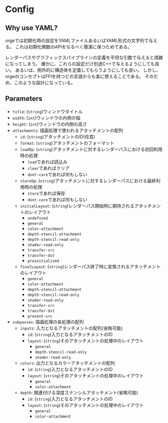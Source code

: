 # Config

## Why use YAML?

orgeでは初期化時の設定をYAMLファイルあるいはYAML形式の文字列で与える。
これは初期化関数のAPIをなるべく簡潔に保つためである。

レンダーパスやグラフィックスパイプラインの定義を平坦な引数で与えると煩雑になってしまう。
確かに、これらの設定だけ別途C++で与えるようにしても良い。
あるいは、例外的に構造体を定義してもらうようにしても良い。
しかし、orgeのコンセプトはFFIを持つどの言語からも楽に使えることである。
そのため、このような設計になっている。

## Parameters

- `title`: (`string`)ウィンドウタイトル
- `width`: (`int`)ウィンドウの内側の幅
- `height`: (`int`)ウィンドウの内側の高さ
- `attachments`: 描画処理で使われるアタッチメントの配列
  - `id`: (`string`)アタッチメントのID(任意)
  - `format`: (`string`)アタッチメントのフォーマット
  - `loadOp`: (`string`)アタッチメントに対するレンダーパスにおける初回利用時の処理
    - `load`であれば読込み
    - `clear`であればクリア
    - `dont-care`であれば何もしない
  - `storeOp`: (`string`)アタッチメントに対するレンダーパスにおける最終利用時の処理
    - `store`であれば保存
    - `dont-care`であれば何もしない
  - `initialLayout`: (`string`)レンダーパス開始時に期待されるアタッチメントのレイアウト
    - `undefined`
    - `general`
    - `color-attachment`
    - `depth-stencil-attachment`
    - `depth-stencil-read-only`
    - `shader-read-only`
    - `transfer-src`
    - `transfer-dst`
    - `preinitialized`
  - `finalLayout`: (`string`)レンダーパス終了時に変換されるアタッチメントのレイアウト
    - `general`
    - `color-attachment`
    - `depth-stencil-attachment`
    - `depth-stencil-read-only`
    - `shader-read-only`
    - `transfer-src`
    - `transfer-dst`
    - `present-src`
- `subpasses`: 描画処理の各処理の配列
  - `inputs`: 入力となるアタッチメントの配列(省略可能)
    - `id`: (`string`)入力となるアタッチメントのID
    - `layout`: (`string`)そのアタッチメントの処理中のレイアウト
      - `general`
      - `depth-stencil-read-only`
      - `shader-read-only`
  - `colors`: 出力となるカラーアタッチメントの配列
    - `id`: (`string`)入力となるアタッチメントのID
    - `layout`: (`string`)そのアタッチメントの処理中のレイアウト
      - `general`
      - `color-attachment`
  - `depth`: 関連付ける深度ステンシルアタッチメント(省略可能)
    - `id`: (`string`)入力となるアタッチメントのID
    - `layout`: (`string`)そのアタッチメントの処理中のレイアウト
      - `general`
      - `color-attachment`
